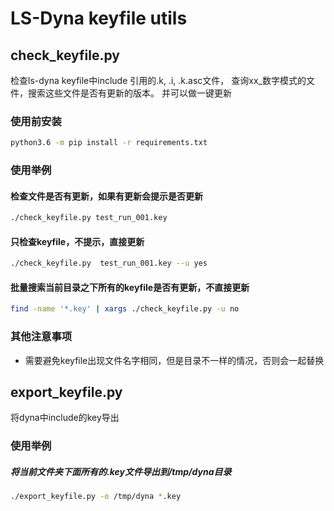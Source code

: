 # LS-Dyna keyfile utils

## check_keyfile.py

检查ls-dyna keyfile中include 引用的.k, .i, .k.asc文件， 查询xx_数字模式的文件，搜索这些文件是否有更新的版本。
并可以做一键更新

### 使用前安装

```bash
python3.6 -m pip install -r requirements.txt
```

### 使用举例

#### 检查文件是否有更新，如果有更新会提示是否更新

```bash
./check_keyfile.py test_run_001.key
```

#### 只检查keyfile，不提示，直接更新

```bash
./check_keyfile.py  test_run_001.key --u yes
```

#### 批量搜索当前目录之下所有的keyfile是否有更新，不直接更新

```bash
find -name '*.key' | xargs ./check_keyfile.py -u no
```

### 其他注意事项

- 需要避免keyfile出现文件名字相同，但是目录不一样的情况，否则会一起替换

## export_keyfile.py

将dyna中include的key导出

### 使用举例

##### 将当前文件夹下面所有的.key文件导出到/tmp/dyna目录

```bash
./export_keyfile.py -o /tmp/dyna *.key
```








